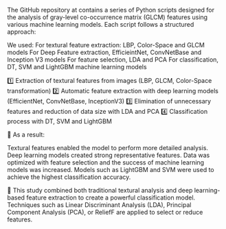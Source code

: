 The GitHub repository at contains a series of Python scripts designed for the analysis of gray-level co-occurrence matrix (GLCM) features using various machine learning models. Each script follows a structured approach:​


We used:
  For textural feature extraction: LBP, Color-Space and GLCM models 
  For Deep Feature extraction, EfficieintNet, ConvNetBase and Inception V3 models 
  For feature selection, LDA and PCA 
  For classification, DT, SVM and LightGBM machine learning models 

1️⃣ Extraction of textural features from images (LBP, GLCM, Color-Space transformation)
2️⃣ Automatic feature extraction with deep learning models (EfficientNet, ConvNetBase, InceptionV3)
3️⃣ Elimination of unnecessary features and reduction of data size with LDA and PCA
4️⃣ Classification process with DT, SVM and LightGBM

📌 As a result:

Textural features enabled the model to perform more detailed analysis.
Deep learning models created strong representative features.
Data was optimized with feature selection and the success of machine learning models was increased.
Models such as LightGBM and SVM were used to achieve the highest classification accuracy.

🚀 This study combined both traditional textural analysis and deep learning-based feature extraction to create a powerful classification model.
 Techniques such as Linear Discriminant Analysis (LDA), Principal Component Analysis (PCA), or ReliefF are applied to select or reduce features.​ 
